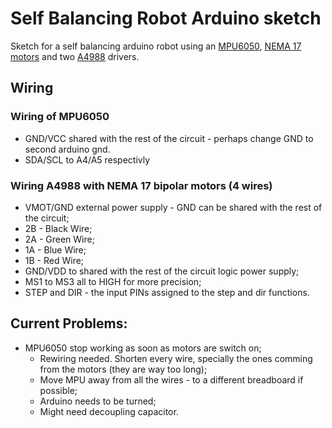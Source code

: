 # Self Balancing Robot Arduino sketch

Sketch for a self balancing arduino robot using an [MPU6050](http://www.dx.com/p/gy-521-mpu6050-3-axis-acceleration-gyroscope-6dof-module-blue-154602?Utm_rid=60225380&Utm_source=affiliate), [NEMA 17 motors](http://www.dx.com/pt/p/geeetech-1-8-degree-nema-14-35-byghw-stepper-motor-for-3d-printer-black-386069?Utm_rid=60225380&Utm_source=affiliate) and two [A4988](http://www.dx.com/pt/p/3d-printer-a4988-arduino-reprap-stepper-motor-driver-265980?Utm_rid=60225380&Utm_source=affiliate) drivers.

## Wiring

### Wiring of MPU6050
  - GND/VCC shared with the rest of the circuit - perhaps change GND to second arduino gnd.
  - SDA/SCL to A4/A5 respectivly

### Wiring A4988 with NEMA 17 bipolar motors (4 wires)
  - VMOT/GND external power supply - GND can be shared with the rest of the circuit;
  - 2B - Black Wire;
  - 2A - Green Wire;
  - 1A - Blue Wire;
  - 1B - Red Wire;
  - GND/VDD to shared with the rest of the circuit logic power supply;
  - MS1 to MS3 all to HIGH for more precision;
  - STEP and DIR - the input PINs assigned to the step and dir functions.

## Current Problems:
  - MPU6050 stop working as soon as motors are switch on;
    - Rewiring needed. Shorten every wire, specially the ones comming from the motors (they are way too long);
    - Move MPU away from all the wires - to a different breadboard if possible;
    - Arduino needs to be turned;
    - Might need decoupling capacitor.

